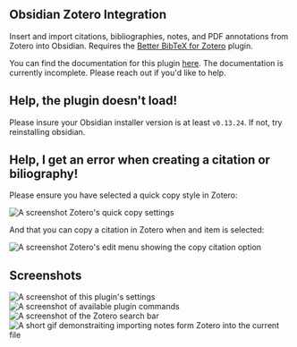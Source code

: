 ## Obsidian Zotero Integration

Insert and import citations, bibliographies, notes, and PDF annotations from Zotero into Obsidian. Requires the [Better BibTeX for Zotero](https://retorque.re/zotero-better-bibtex/installation/) plugin.

You can find the documentation for this plugin [here](https://github.com/mgmeyers/obsidian-zotero-integration/blob/main/docs/README.md). The documentation is currently incomplete. Please reach out if you'd like to help.

## Help, the plugin doesn't load!

Please insure your Obsidian installer version is at least `v0.13.24`. If not, try reinstalling obsidian.

## Help, I get an error when creating a citation or biliography!

Please ensure you have selected a quick copy style in Zotero:

<img src="https://raw.githubusercontent.com/mgmeyers/obsidian-zotero-integration/main/screenshots/04.png" alt="A screenshot Zotero's quick copy settings">

And that you can copy a citation in Zotero when and item is selected:

<img src="https://raw.githubusercontent.com/mgmeyers/obsidian-zotero-integration/main/screenshots/05.png" alt="A screenshot Zotero's edit menu showing the copy citation option">


## Screenshots

<img src="https://raw.githubusercontent.com/mgmeyers/obsidian-zotero-integration/main/screenshots/01.png" alt="A screenshot of this plugin's settings">

<img src="https://raw.githubusercontent.com/mgmeyers/obsidian-zotero-integration/main/screenshots/02.png" alt="A screenshot of available plugin commands">

<img src="https://raw.githubusercontent.com/mgmeyers/obsidian-zotero-integration/main/screenshots/03.png" alt="A screenshot of the Zotero search bar">

<img src="https://raw.githubusercontent.com/mgmeyers/obsidian-zotero-integration/main/screenshots/demo.gif" alt="A short gif demonstraiting importing notes form Zotero into the current file">